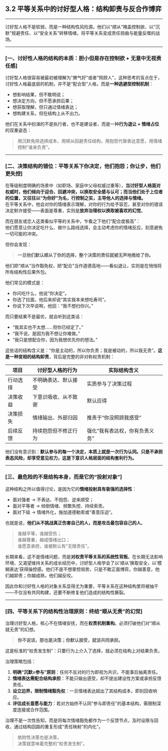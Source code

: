 ## **3.2 平等关系中的讨好型人格：结构卸责与反合作博弈**

---

讨好型人格不是软弱，而是一种结构性风险源。他们以“顺从”掩盖控制欲、以“沉默”规避责任、以“安全关系”转移情绪，将平等关系变成责任扭曲与能量反噬的战场。

---

### [一、讨好性人格的结构的本质：胆小但是存在控制欲 + 无意中无视责任感]

讨好型人格很容易被最初被理解为"脾气好"或者"照顾人"，这种思考的盲点在于，讨好性人格最底层的机制，并不是“配合型”人格，而是**一种逃避型控制机制**：

- 想影响结果，但不敢明说；
- 想决定方向，但不愿承担后果；
- 想获取理解，但只通过情绪表达；
- 想构建关系，但在结构上从不出力。

他们在关系中扮演的不是执行者，也不是建设者，而是一种**行为退让 + 情绪占位**的双重姿态：

> 用沉默免除选择成本，用顺从回避责任结构，用抱怨代替表达意愿，用情绪控制“谁来负责”。

---

### [二、决策结构的错位：平等关系下你决定，他们抱怨；你让步，他们更失控]

在等级制度明确的场景中（如职场、家庭中父母权威过重等），**当讨好型人格面对权威时，他们倾向于迎合、回避冲突，以换取安全感与认可；而当他们处于上位者的位置，又往往以“为你好”为名，行控制之实，主导他人的选择与情绪。**  
在平等关系中，他会对你的情绪表示理解，对你的行为给予容忍，甚至对你的错误决定默许接受——表面是尊重，实则是**放弃治理权以换取被喜欢的幻觉**。

而在朋友或恋人这类看似平等的关系中，乍看之下他们“配合度极高”：  
他们愿意让你决定吃什么、做什么路线选择，会主动考虑你的情绪反应，刻意避免一切可能的冲突。

但你会发现：

> **一旦他们默认顺从了你的选择，整个决策的责任就被无声地推给了你。**

他们把“顺从”当作豁免权，把“配合”当作道德高地——看似退让，实则是在悄悄将所有结构性后果外包。

他们常见的模式是：

- 你问吃什么，他说“你决定”。
- 你选了拉面，他后来却说“其实我本来想吃寿司”。
- 你说下次早说啊，他回：“我不想扫你兴。”

而只要结果不是最优，就会听到这类话：

- “我其实也不太想……但你已经定了。”
- “我不说，是因为我不想让你难做。”
- “我只是想配合你，因为我想优先你的想法。”

这些话的结构含义是：“你是主动的，所以你负责；我是被动的，所以我无责”。**这是一种变相的结构卸责**，背后是完整的非对称权责机制：

| 项目     | 讨好型人格的行为     | 实际结构含义                   |
| -------- | -------------------- | ------------------------------ |
| 行动选择 | 不明确表达、默认接受 | 实质参与了决策过程             |
| 决策收益 | 下意识吸收、从不致谢 | 默认应得                       |
| 决策损失 | 情绪输出、外部归因   | 推责于“你没照顾我感受”         |
| 后续反馈 | 持续抱怨但不修正行为 | 强化“我有表达权，你有负责义务” |

他们没有意识到：**默认参与的每一个决定，本质上就是一次行为认同。只是不承担表态风险，却享受意见权力，这是下意识人格层面的结构套利行为。**

---

### [三、最危险的不是结构本身，而是它的“投射对象”]

这种结构之所以值得讨论，是因为它的**情绪投射具有极强的选择性**：

- 面对强者 → 不表达、不抱怨、逆来顺受；
- 面对平等者 → 倾倒情绪、频繁失控、持续索责。
- 面对下级 → 情绪外化，施加道德勒索或“善意压迫”。

也就是说，**他们从不挑战真正伤害自己的人，而是攻击最包容自己的人**。

> 谁越平等，谁越受伤；  
> 谁越尊重，越成情绪出口；  
> 谁愿意承担，谁被默认有“无限责任”。

长期来看，这不是情绪问题，而是**对权责平等关系的系统性背叛**。在长期无法影响环境、又渴望维持关系的成长经历中，讨好型人格学会了以‘顺从’换取安全，以‘模糊表达’获得操控感。他们不是不想掌控局势，只是不敢正面博弈。你越善意，他们越卸责；你越成熟，他们越反咬。

因此你和讨好性人格的对象关系显得尤为重要，平等关系在这种结构里将被抽干——不仅没有共同构建，还要不断修复他们造成的结构性撕裂。

---

### [四、平等关系下的结构性治理原则：终结“顺从无责”的幻觉]

治理讨好型人格，核心不在情绪安抚，而在**权责机制重构**。必须打破他们对“顺从就无责”的幻想。

> **你不说话，那也是决策；你默认接受，就该共同承担。**

这是标准的“权责发生制”：只要行为上介入了选择，就必须在结构上对结果负责。

治理策略包括：

1. **明确“沉默=参与”原则**：任何不反对的行为即视为共识，不能事后抽离责任。
2. **情绪表达需配合结构承担**：不能只输出感受，却不提出建设性方案或承担反馈责任。
3. **设立边界，限制情绪豁免权**：一旦情绪表达超出了其结构成本，即刻回收响应。
4. **评估成长意愿与能力**：若对方始终不认同“参与即责任”的基本结构，需限制深度连接或合作范围。

治理不是一次性告知，而是将每次情绪豁免都作为一个反馈节点，及时设限与回收，通过结构回路的重复形成“责任映射”的内化”。

> 依附性决策也是决策，  
> 决策就意味着完整的“权责发生制”。

